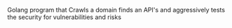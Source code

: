Golang program that Crawls a domain finds an API's and aggressively tests the security for vulnerabilities and risks 
